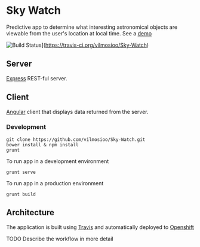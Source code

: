 Sky Watch
=============

Predictive app to determine what interesting astronomical objects are viewable from the user's location at local time. See a [demo](http://skywatch.vilmosioo.co.uk)

![Build Status](https://travis-ci.org/vilmosioo/Sky-Watch.svg?branch=master)](https://travis-ci.org/vilmosioo/Sky-Watch)

## Server

[Express](http://expressjs.com/) REST-ful server.

## Client

[Angular](http://angularjs.org/) client that displays data returned from the server.

### Development

	git clone https://github.com/vilmosioo/Sky-Watch.git
	bower install & npm install
	grunt

To run app in a development environment

	grunt serve

To run app in a production environment

	grunt build

## Architecture

The application is built using [Travis](https://travis-ci.org/vilmosioo/Sky-Watch) and automatically deployed to [Openshift](https://www.openshift.com/)

TODO Describe the workflow in more detail

